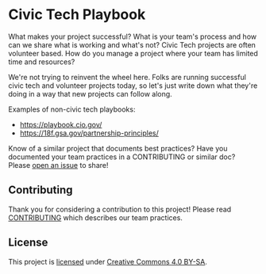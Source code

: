 # Civic Tech Playbook

What makes your project successful? What is your team's process and how can we
share what is working and what's not? Civic Tech projects are often volunteer
based. How do you manage a project where your team has limited time and
resources?

We're not trying to reinvent the wheel here. Folks are running successful civic
tech and volunteer projects today, so let's just write down what they're doing in
a way that new projects can follow along.

Examples of non-civic tech playbooks:

  - https://playbook.cio.gov/
  - https://18f.gsa.gov/partnership-principles/

Know of a similar project that documents best practices? Have you documented
your team practices in a CONTRIBUTING or similar doc? Please [open an
issue](./issues/new) to share!


## Contributing

Thank you for considering a contribution to this project! Please read
[CONTRIBUTING](./CONTRIBUTING.md) which describes our team practices.


## License

This project is [licensed](./LICENSE.md) under [Creative Commons 4.0
BY-SA](https://creativecommons.org/licenses/by-sa/4.0/).
